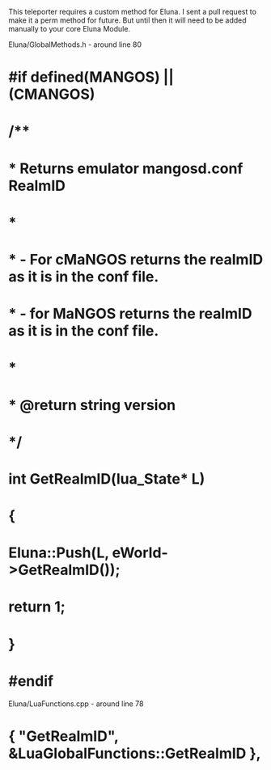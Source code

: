 This teleporter requires a custom method for Eluna.
I sent a pull request to make it a perm method for future.
But until then it will need to be added manually to your core Eluna Module.


Eluna/GlobalMethods.h  -  around line 80

#  #if defined(MANGOS) || (CMANGOS)
#      /**
#       * Returns emulator mangosd.conf RealmID
#       *
#       * - For cMaNGOS returns the realmID as it is in the conf file.
#       * - for MaNGOS returns the realmID as it is in the conf file.
#       *
#       * @return string version
#       */
#      int GetRealmID(lua_State* L)
#      {
#          Eluna::Push(L, eWorld->GetRealmID());
#          return 1;
#      }
#  #endif


Eluna/LuaFunctions.cpp  -  around line 78

#    { "GetRealmID", &LuaGlobalFunctions::GetRealmID },
